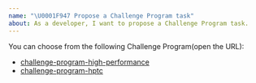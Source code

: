 ```yaml
---
name: "\U0001F947 Propose a Challenge Program task"
about: As a developer, I want to propose a Challenge Program task.
---
```


You can choose from the following Challenge Program(open the URL):

- [challenge-program-high-performance](https://github.com/pingcap/dumpling/issues/new?labels=challenge-program%2Chigh-performance&template=challenge-program-high-performance.md)
- [challenge-program-hptc](https://github.com/pingcap/dumpling/issues/new?labels=challenge-program%2Chptc&template=challenge-program-hptc.md)

